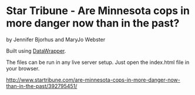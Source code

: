 Star Tribune - Are Minnesota cops in more danger now than in the past?
================

by Jennifer Bjorhus and MaryJo Webster

Built using [DataWrapper](https://github.com/datawrapper/datawrapper).

The files can be run in any live server setup. Just open the index.html file in your browser.

http://www.startribune.com/are-minnesota-cops-in-more-danger-now-than-in-the-past/392795451/